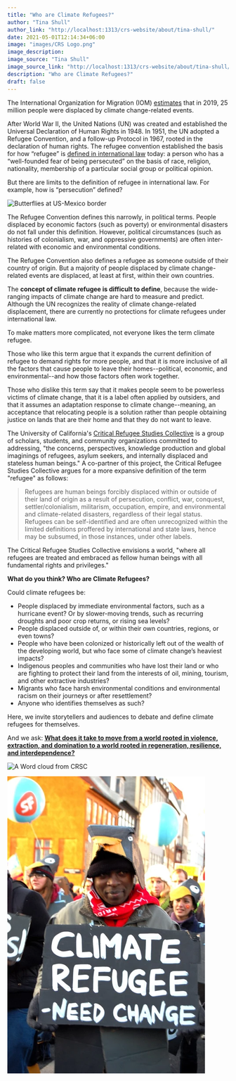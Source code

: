 ```yaml
---
title: "Who are Climate Refugees?"
author: "Tina Shull"
author_link: "http://localhost:1313/crs-website/about/tina-shull/"
date: 2021-05-01T12:14:34+06:00
image: "images/CRS Logo.png"
image_description:
image_source: "Tina Shull"
image_source_link: "http://localhost:1313/crs-website/about/tina-shull/"
description: "Who are Climate Refugees?"
draft: false
---
```


The International Organization for Migration (IOM) [estimates](https://migrationdataportal.org/themes/environmental_migration) that in 2019, 25 million people were displaced by climate change-related events.


After World War II, the United Nations (UN) was created and established the Universal Declaration of Human Rights in 1948. In 1951, the UN adopted a Refugee Convention, and a follow-up Protocol in 1967, rooted in the declaration of human rights. The refugee convention established the basis for how “refugee” is [defined in international law](https://www.unhcr.org/5aa290937.pdf) today: a person who has a “well-founded fear of being persecuted” on the basis of race, religion, nationality, membership of a particular social group or political opinion.


But there are limits to the definition of refugee in international law. For example, how is “persecution” defined?

<!-- TO-DO: Center -->
![Butterflies at US-Mexico border](../../images/blog/Climate-Refugees-Post/2Capture.webp#caption "Butterflies aloft at the US-Mexico border in Nogales, Arizona.
Photo Credit: Steve Pavey, [Hope in Focus](https://www.stevepavey.com/index)")


The Refugee Convention defines this narrowly, in political terms. People displaced by economic factors (such as poverty) or environmental disasters do not fall under this definition. However, political circumstances (such as histories of colonialism, war, and oppressive governments) are often inter-related with economic and environmental conditions.


The Refugee Convention also defines a refugee as someone outside of their country of origin. But a majority of people displaced by climate change-related events are displaced, at least at first, within their own countries.


The **concept of climate refugee is difficult to define**, because the wide-ranging impacts of climate change are hard to measure and predict. Although the UN recognizes the reality of climate change-related displacement, there are currently no protections for climate refugees under international law.


To make matters more complicated, not everyone likes the term climate refugee.

Those who like this term argue that it expands the current definition of refugee to demand rights for more people, and that it is more inclusive of all the factors that cause people to leave their homes--political, economic, and environmental--and how those factors often work together.

Those who dislike this term say that it makes people seem to be powerless victims of climate change, that it is a label often applied by outsiders, and that it assumes an adaptation response to climate change--meaning, an acceptance that relocating people is a solution rather than people obtaining justice on lands that are their home and that they do not want to leave.


The University of California's [Critical Refugee Studies Collective](https://criticalrefugeestudies.com/) is a group of scholars, students, and community organizations committed to addressing, "the concerns, perspectives, knowledge production and global imaginings of refugees, asylum seekers, and internally displaced and stateless human beings." A co-partner of this project, the Critical Refugee Studies Collective argues for a more expansive definition of the term "refugee" as follows:

> Refugees are human beings forcibly displaced within or outside of their land of origin as a result of persecution, conflict, war, conquest, settler/colonialism, militarism, occupation, empire, and environmental and climate-related disasters, regardless of their legal status. Refugees can be self-identified and are often unrecognized within the limited definitions proffered by international and state laws, hence may be subsumed, in those instances, under other labels.

The Critical Refugee Studies Collective envisions a world, "where all refugees are treated and embraced as fellow human beings with all fundamental rights and privileges."

**What do you think? Who are Climate Refugees?**

Could climate refugees be:

- People displaced by immediate environmental factors, such as a hurricane event? Or by slower-moving trends, such as recurring droughts and poor crop returns, or rising sea levels?
- People displaced outside of, or within their own countries, regions, or even towns?
- People who have been colonized or historically left out of the wealth of the developing world, but who face some of climate change’s heaviest impacts?
- Indigenous peoples and communities who have lost their land or who are fighting to protect their land from the interests of oil, mining, tourism, and other extractive industries?
- Migrants who face harsh environmental conditions and environmental racism on their journeys or after resettlement?
- Anyone who identifies themselves as such?

Here, we invite storytellers and audiences to debate and define climate refugees for themselves.

<!-- TO-DO: Center -->
And we ask:
[**What does it take to move from a world rooted in violence, extraction, and domination to a world rooted in regeneration, resilience, and interdependence?**](http://communityresilience.uci.edu/co-lab/)

<!-- TO-DO: Center -->
![A Word cloud from CRSC](../../images/blog/Climate-Refugees-Post/3Capture.webp#caption "*A word cloud created from audience responses at a convening of the UC Critical Refugee Studies Collective at UCLA in April of 2018.
Participants were asked to define the concept of climate refugees.*")

<!-- TO-DO: Add more space before & Center -->
![Climate Refugee Sign - Need Change](../../images/blog/Climate-Refugees-Post/4Capture.webp#caption "*Photo Credit: [Refugee Resettlement Watch](https://refugeeresettlementwatch.wordpress.com/category/climate-refugees/)*")


